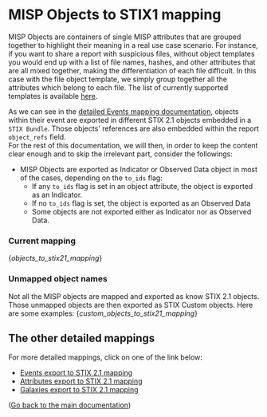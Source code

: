 # MISP Objects to STIX1 mapping

MISP Objects are containers of single MISP attributes that are grouped together to highlight their meaning in a real use case scenario.
For instance, if you want to share a report with suspicious files, without object templates you would end up with a list of file names, hashes, and other attributes that are all mixed together, making the differentiation of each file difficult. In this case with the file object template, we simply group together all the attributes which belong to each file.
The list of currently supported templates is available [here](https://github.com/MISP/misp-objects).

As we can see in the [detailed Events mapping documentation](misp_events_to_stix21.md), objects within their event are exported in different STIX 2.1 objects embedded in a `STIX Bundle`. Those objects' references are also embedded within the report `object_refs` field.  
For the rest of this documentation, we will then, in order to keep the content clear enough and to skip the irrelevant part, consider the followings:
- MISP Objects are exported as Indicator or Observed Data object in most of the cases, depending on the `to_ids` flag:
  - If any `to_ids` flag is set in an object attribute, the object is exported as an Indicator.
  - If no `to_ids` flag is set, the object is exported as an Observed Data
  - Some objects are not exported either as Indicator nor as Observed Data.

### Current mapping

{_objects_to_stix21_mapping_}

### Unmapped object names

Not all the MISP objects are mapped and exported as know STIX 2.1 objects.  
Those unmapped objects are then exported as STIX Custom objects. Here are some examples:
{_custom_objects_to_stix21_mapping_}

## The other detailed mappings

For more detailed mappings, click on one of the link below:
- [Events export to STIX 2.1 mapping](misp_events_to_stix21.md)
- [Attributes export to STIX 2.1 mapping](misp_attributes_to_stix21.md)
- [Galaxies export to STIX 2.1 mapping](misp_galaxies_to_stix21.md)

([Go back to the main documentation](README.md))
